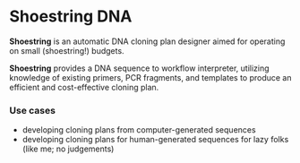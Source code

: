 # Shoestring DNA

**Shoestring** is an automatic DNA cloning plan designer aimed for operating on small (shoestring!) budgets.

**Shoestring** provides a DNA sequence to workflow interpreter, utilizing knowledge of existing primers, PCR fragments,
and templates to produce an efficient and cost-effective cloning plan.

### Use cases

* developing cloning plans from computer-generated sequences
* developing cloning plans for human-generated sequences for lazy folks (like me; no judgements)
